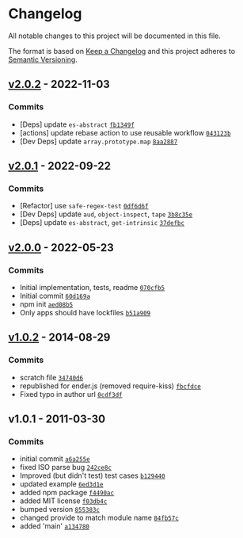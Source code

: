 # Changelog

All notable changes to this project will be documented in this file.

The format is based on [Keep a Changelog](https://keepachangelog.com/en/1.0.0/)
and this project adheres to [Semantic Versioning](https://semver.org/spec/v2.0.0.html).

## [v2.0.2](https://github.com/es-shims/Date/compare/v2.0.1...v2.0.2) - 2022-11-03

### Commits

- [Deps] update `es-abstract` [`fb1349f`](https://github.com/es-shims/Date/commit/fb1349fbf41fc6da52eb66265024dc9fa725327c)
- [actions] update rebase action to use reusable workflow [`043123b`](https://github.com/es-shims/Date/commit/043123b8e0e73a80209f285dfde6687e8cf97c93)
- [Dev Deps] update `array.prototype.map` [`8aa2887`](https://github.com/es-shims/Date/commit/8aa2887414c8c73916c60569477da5cbeb086ffa)

## [v2.0.1](https://github.com/es-shims/Date/compare/v2.0.0...v2.0.1) - 2022-09-22

### Commits

- [Refactor] use `safe-regex-test` [`0df6d6f`](https://github.com/es-shims/Date/commit/0df6d6f05e8ef000c0509c2106352d03e8270bbd)
- [Dev Deps] update `aud`, `object-inspect`, `tape` [`3b8c35e`](https://github.com/es-shims/Date/commit/3b8c35eddac1654cf469677da1102dcb52304636)
- [Deps] update `es-abstract`, `get-intrinsic` [`37defbc`](https://github.com/es-shims/Date/commit/37defbcef6c673e564596a8c3496e3de90a1c0c3)

## [v2.0.0](https://github.com/es-shims/Date/compare/v1.0.2...v2.0.0) - 2022-05-23

### Commits

- Initial implementation, tests, readme [`070cfb5`](https://github.com/es-shims/Date/commit/070cfb58613652f8c424a6dc326244e6ce339d7a)
- Initial commit [`60d169a`](https://github.com/es-shims/Date/commit/60d169a9c3b550085a2b5acfedd544dd83c7e81a)
- npm init [`aed08b5`](https://github.com/es-shims/Date/commit/aed08b547b26ef13d6ee9fe6c2036479cb53931f)
- Only apps should have lockfiles [`b51a909`](https://github.com/es-shims/Date/commit/b51a9099f3dec163fc64099e71844531bbd9e766)

## [v1.0.2](https://github.com/es-shims/Date/compare/v1.0.1...v1.0.2) - 2014-08-29

### Commits

- scratch file [`34740d6`](https://github.com/es-shims/Date/commit/34740d6126c5e3c54b579eed9136161541433f3f)
- republished for ender.js (removed require-kiss) [`fbcfdce`](https://github.com/es-shims/Date/commit/fbcfdcee408b689c49f05b3db9c971348471ee34)
- Fixed typo in author url [`0cdf3df`](https://github.com/es-shims/Date/commit/0cdf3df72e8770b06ad35fc44abd59c63727cdc0)

## v1.0.1 - 2011-03-30

### Commits

- initial commit [`a6a255e`](https://github.com/es-shims/Date/commit/a6a255e081e4c41d9d10c1460b521abdb57f1c91)
- fixed ISO parse bug [`242ce8c`](https://github.com/es-shims/Date/commit/242ce8cd2fe4781467ff8f9eb2e422119073e23d)
- Improved (but didn't test) test cases [`b129440`](https://github.com/es-shims/Date/commit/b1294402cdcf856c40bb66421f716b4a961e1152)
- updated example [`6ed3d1e`](https://github.com/es-shims/Date/commit/6ed3d1ef99a964274773c2bdc0da8314c950f718)
- added npm package [`f4490ac`](https://github.com/es-shims/Date/commit/f4490ac56d18485d69d1d0e79c540be490f53bcd)
- added MIT license [`f03db4c`](https://github.com/es-shims/Date/commit/f03db4c01547883acf1b6b0e3523a250ab5ffede)
- bumped version [`855383c`](https://github.com/es-shims/Date/commit/855383c58f835042367eb514c36da8f1580b6e85)
- changed provide to match module name [`84fb57c`](https://github.com/es-shims/Date/commit/84fb57cea33faa8cfabfa6468bafc247ca8e848d)
- added 'main' [`a134780`](https://github.com/es-shims/Date/commit/a1347801baa1212a3a582769a98204309d3cd453)
